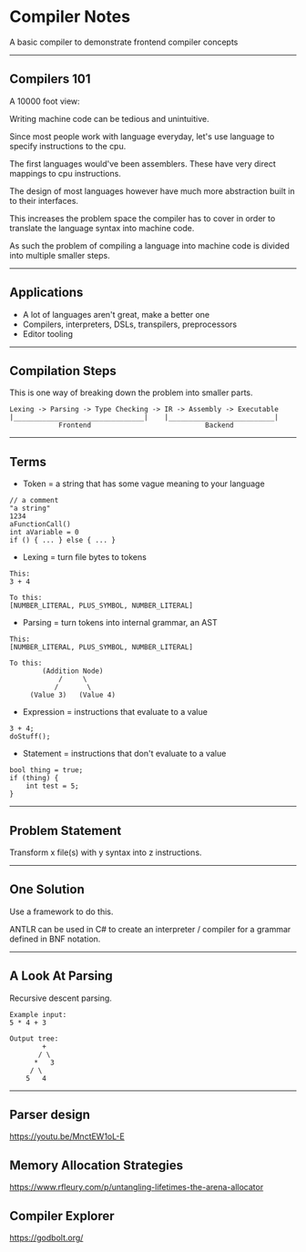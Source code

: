 # Compiler Notes

A basic compiler to demonstrate frontend compiler concepts

---

## Compilers 101

A 10000 foot view:

Writing machine code can be tedious and unintuitive.

Since most people work with language everyday, let's use language to specify instructions to the cpu.

The first languages would've been assemblers. These have very direct mappings to cpu instructions.

The design of most languages however have much more abstraction built in to their interfaces.

This increases the problem space the compiler has to cover in order to translate the language syntax into machine code.

As such the problem of compiling a language into machine code is divided into multiple smaller steps.

---

## Applications

- A lot of languages aren't great, make a better one
- Compilers, interpreters, DSLs, transpilers, preprocessors
- Editor tooling

---

## Compilation Steps

This is one way of breaking down the problem into smaller parts.

```
Lexing -> Parsing -> Type Checking -> IR -> Assembly -> Executable
|________________________________|    |__________________________|
            Frontend                            Backend
```

---

## Terms

- Token = a string that has some vague meaning to your language
```
// a comment
"a string"
1234
aFunctionCall()
int aVariable = 0
if () { ... } else { ... }
```

- Lexing = turn file bytes to tokens
```
This:
3 + 4

To this:
[NUMBER_LITERAL, PLUS_SYMBOL, NUMBER_LITERAL]
```
- Parsing = turn tokens into internal grammar, an AST
```
This:
[NUMBER_LITERAL, PLUS_SYMBOL, NUMBER_LITERAL]

To this:
        (Addition Node)
            /     \
           /       \
     (Value 3)   (Value 4)
```
- Expression = instructions that evaluate to a value
```
3 + 4;
doStuff();
```
- Statement = instructions that don't evaluate to a value
```
bool thing = true;
if (thing) {
    int test = 5;
}
```

---

## Problem Statement

Transform x file(s) with y syntax into z instructions.

---

## One Solution

Use a framework to do this.

ANTLR can be used in C# to create an interpreter / compiler for a grammar defined in BNF notation.

---

## A Look At Parsing

Recursive descent parsing.

```
Example input:
5 * 4 + 3

Output tree:
        +
       / \
      *   3
     / \
    5   4
```

---

## Parser design

https://youtu.be/MnctEW1oL-E

## Memory Allocation Strategies

https://www.rfleury.com/p/untangling-lifetimes-the-arena-allocator

## Compiler Explorer

https://godbolt.org/
